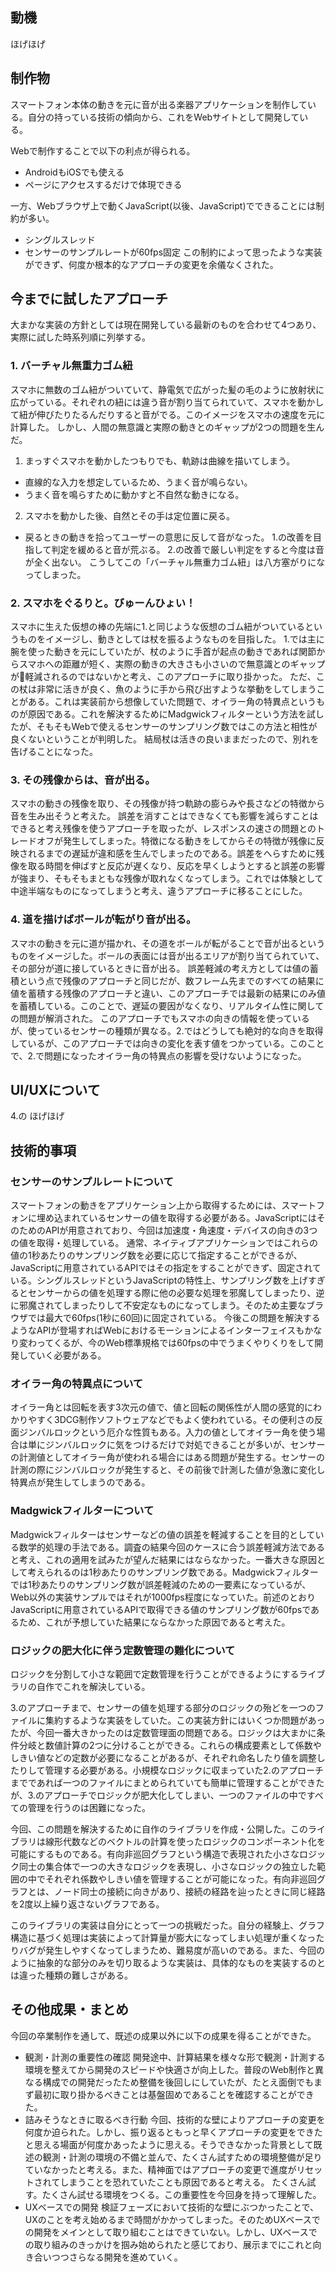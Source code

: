 ## 動機
ほげほげ

## 制作物
スマートフォン本体の動きを元に音が出る楽器アプリケーションを制作している。自分の持っている技術の傾向から、これをWebサイトとして開発している。

Webで制作することで以下の利点が得られる。
- AndroidもiOSでも使える
- ページにアクセスするだけで体現できる

一方、Webブラウザ上で動くJavaScript(以後、JavaScript)でできることには制約が多い。
- シングルスレッド
- センサーのサンプルレートが60fps固定
この制約によって思ったような実装ができず、何度か根本的なアプローチの変更を余儀なくされた。

## 今までに試したアプローチ
大まかな実装の方針としては現在開発している最新のものを合わせて4つあり、実際に試した時系列順に列挙する。

### 1. バーチャル無重力ゴム紐
スマホに無数のゴム紐がついていて、静電気で広がった髪の毛のように放射状に広がっている。それぞれの紐には違う音が割り当てられていて、スマホを動かして紐が伸びたりたるんだりすると音がでる。このイメージをスマホの速度を元に計算した。
しかし、人間の無意識と実際の動きとのギャップが2つの問題を生んだ。
1. まっすぐスマホを動かしたつもりでも、軌跡は曲線を描いてしまう。
  - 直線的な入力を想定しているため、うまく音が鳴らない。
  - うまく音を鳴らすために動かすと不自然な動きになる。
2. スマホを動かした後、自然とその手は定位置に戻る。
  - 戻るときの動きを拾ってユーザーの意思に反して音がなった。
1.の改善を目指して判定を緩めると音が荒ぶる。
2.の改善で厳しい判定をすると今度は音が全く出ない。
こうしてこの「バーチャル無重力ゴム紐」は八方塞がりになってしまった。

### 2. スマホをぐるりと。びゅーんひょい！
スマホに生えた仮想の棒の先端に1.と同じような仮想のゴム紐がついているというものをイメージし、動きとしては杖を振るようなものを目指した。
1.では主に腕を使った動きを元にしていたが、杖のように手首が起点の動きであれば関節からスマホへの距離が短く、実際の動きの大きさも小さいので無意識とのギャップが軽減されるのではないかと考え、このアプローチに取り掛かった。
ただ、この杖は非常に活きが良く、魚のように手から飛び出すような挙動をしてしまうことがある。これは実装前から想像していた問題で、オイラー角の特異点というものが原因である。これを解決するためにMadgwickフィルターという方法を試したが、そもそもWebで使えるセンサーのサンプリング数ではこの方法と相性が良くないということが判明した。
結局杖は活きの良いままだったので、別れを告げることになった。

### 3. その残像からは、音が出る。
スマホの動きの残像を取り、その残像が持つ軌跡の膨らみや長さなどの特徴から音を生み出そうと考えた。
誤差を消すことはできなくても影響を減らすことはできると考え残像を使うアプローチを取ったが、レスポンスの速さの問題とのトレードオフが発生してしまった。特徴になる動きをしてからその特徴が残像に反映されるまでの遅延が違和感を生んでしまったのである。誤差をへらすために残像を取る時間を伸ばすと反応が遅くなり、反応を早くしようとすると誤差の影響が強まり、そもそもまともな残像が取れなくなってしまう。これでは体験として中途半端なものになってしまうと考え、違うアプローチに移ることにした。

### 4. 道を描けばボールが転がり音が出る。
スマホの動きを元に道が描かれ、その道をボールが転がることで音が出るというものをイメージした。ボールの表面には音が出るエリアが割り当てられていて、その部分が道に接しているときに音が出る。
誤差軽減の考え方としては値の蓄積という点で残像のアプローチと同じだが、数フレーム先までのすべての結果に値を蓄積する残像のアプローチと違い、このアプローチでは最新の結果にのみ値を蓄積している。このことで、遅延の要因がなくなり、リアルタイム性に関しての問題が解消された。
このアプローチでもスマホの向きの情報を使っているが、使っているセンサーの種類が異なる。2.ではどうしても絶対的な向きを取得しているが、このアプローチでは向きの変化を表す値をつかっている。このことで、2.で問題になったオイラー角の特異点の影響を受けないようになった。

## UI/UXについて
4.の
ほげほげ

## 技術的事項

### センサーのサンプルレートについて
スマートフォンの動きをアプリケーション上から取得するためには、スマートフォンに埋め込まれているセンサーの値を取得する必要がある。JavaScriptにはそのためのAPIが用意されており、今回は加速度・角速度・デバイスの向きの3つの値を取得・処理している。
通常、ネイティブアプリケーションではこれらの値の1秒あたりのサンプリング数を必要に応じて指定することができるが、JavaScriptに用意されているAPIではその指定をすることができず、固定されている。シングルスレッドというJavaScriptの特性上、サンプリング数を上げすぎるとセンサーからの値を処理する際に他の必要な処理を邪魔してしまったり、逆に邪魔されてしまったりして不安定なものになってしまう。そのため主要なブラウザでは最大で60fps(1秒に60回)に固定されている。
今後この問題を解決するようなAPIが登場すればWebにおけるモーションによるインターフェイスもかなり変わってくるが、今のWeb標準規格では60fpsの中でうまくやりくりをして開発していく必要がある。

### オイラー角の特異点について
オイラー角とは回転を表す3次元の値で、値と回転の関係性が人間の感覚的にわかりやすく3DCG制作ソフトウェアなどでもよく使われている。その便利さの反面ジンバルロックという厄介な性質もある。入力の値としてオイラー角を使う場合は単にジンバルロックに気をつけるだけで対処できることが多いが、センサーの計測値としてオイラー角が使われる場合にはある問題が発生する。センサーの計測の際にジンバルロックが発生すると、その前後で計測した値が急激に変化し特異点が発生してしまうのである。

### Madgwickフィルターについて
Madgwickフィルターはセンサーなどの値の誤差を軽減することを目的としている数学的処理の手法である。調査の結果今回のケースに合う誤差軽減方法であると考え、これの適用を試みたが望んだ結果にはならなかった。一番大きな原因として考えられるのは1秒あたりのサンプリング数である。Madgwickフィルターでは1秒あたりのサンプリング数が誤差軽減のための一要素になっているが、Web以外の実装サンプルではそれが1000fps程度になっていた。前述のとおりJavaScriptに用意されているAPIで取得できる値のサンプリング数が60fpsであるため、これが予想していた結果にならなかった原因であると考えた。

### ロジックの肥大化に伴う定数管理の難化について
ロジックを分割して小さな範囲で定数管理を行うことができるようにするライブラリの自作でこれを解決している。

3.のアプローチまで、センサーの値を処理する部分のロジックの殆どを一つのファイルに集約するような実装をしていた。この実装方針にはいくつか問題があったが、今回一番大きかったのは定数管理面の問題である。ロジックは大まかに条件分岐と数値計算の2つに分けることができる。これらの構成要素として係数やしきい値などの定数が必要になることがあるが、それぞれ命名したり値を調整したりして管理する必要がある。小規模なロジックに収まっていた2.のアプローチまでであれば一つのファイルにまとめられていても簡単に管理することができたが、3.のアプローチでロジックが肥大化してしまい、一つのファイルの中ですべての管理を行うのは困難になった。

今回、この問題を解決するために自作のライブラリを作成・公開した。このライブラリは線形代数などのベクトルの計算を使ったロジックのコンポーネント化を可能にするものである。有向非巡回グラフという構造で表現された小さなロジック同士の集合体で一つの大きなロジックを表現し、小さなロジックの独立した範囲の中でそれぞれ係数やしきい値を管理することが可能になった。有向非巡回グラフとは、ノード同士の接続に向きがあり、接続の経路を辿ったときに同じ経路を2度以上繰り返さないグラフである。

このライブラリの実装は自分にとって一つの挑戦だった。自分の経験上、グラフ構造に基づく処理は実装によって計算量が膨大になってしまい処理が重くなったりバグが発生しやすくなってしまうため、難易度が高いのである。また、今回のように抽象的な部分のみを切り取るような実装は、具体的なものを実装するのとは違った種類の難しさがある。

## その他成果・まとめ
今回の卒業制作を通して、既述の成果以外に以下の成果を得ることができた。
- 観測・計測の重要性の確認
  開発途中、計算結果を様々な形で観測・計測する環境を整えてから開発のスピードや快適さが向上した。普段のWeb制作と異なる構成での開発だったため整備を後回しにしていたが、たとえ面倒でもまず最初に取り掛かるべきことは基盤固めであることを確認することができた。
- 詰みそうなときに取るべき行動
  今回、技術的な壁によりアプローチの変更を何度か迫られた。しかし、振り返るともっと早くアプローチの変更をできたと思える場面が何度かあったように思える。そうできなかった背景として既述の観測・計測の環境の不備と並んで、たくさん試すための環境整備が足りていなかったと考える。また、精神面ではアプローチの変更で進度がリセットされてしまうことを恐れていたことも原因であると考える。
  たくさん試す。たくさん試せる環境をつくる。この重要性を今回身を持って理解した。
- UXベースでの開発
  検証フェーズにおいて技術的な壁にぶつかったことで、UXのことを考え始めるまで時間がかかってしまった。そのためUXベースでの開発をメインとして取り組むことはできていない。しかし、UXベースでの取り組みのきっかけを掴み始められたと感じており、展示までにこれと向き合いつつさらなる開発を進めていく。
